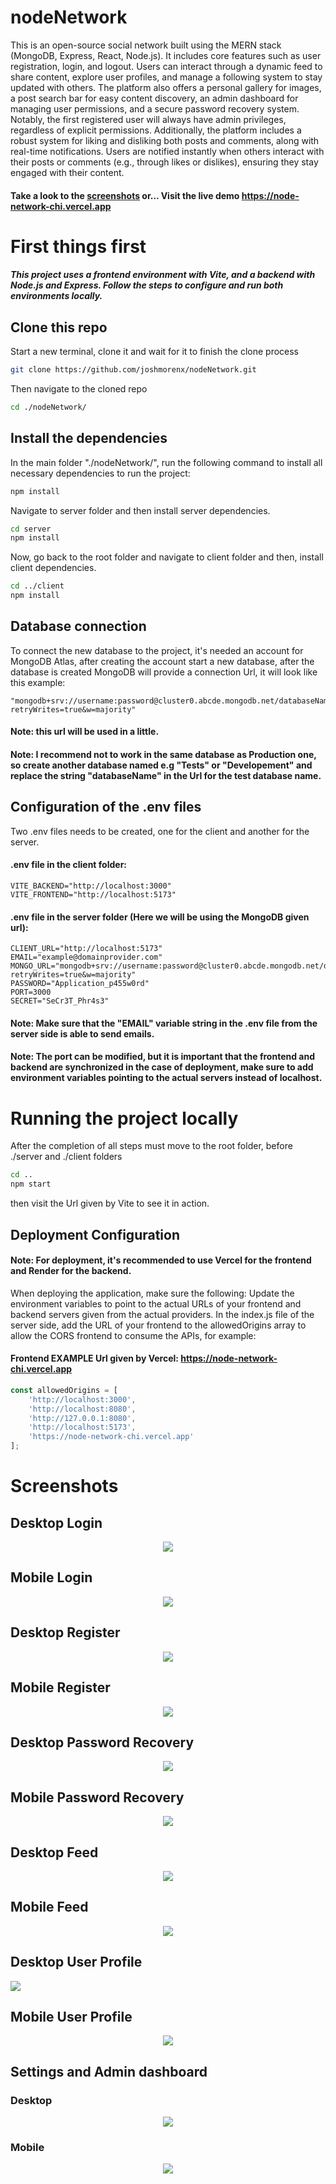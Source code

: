 # nodeNetwork
This is an open-source social network built using the MERN stack (MongoDB, Express, React, Node.js). It includes core features such as user registration, login, and logout. Users can interact through a dynamic feed to share content, explore user profiles, and manage a following system to stay updated with others. The platform also offers a personal gallery for images, a post search bar for easy content discovery, an admin dashboard for managing user permissions, and a secure password recovery system. Notably, the first registered user will always have admin privileges, regardless of explicit permissions. Additionally, the platform includes a robust system for liking and disliking both posts and comments, along with real-time notifications. Users are notified instantly when others interact with their posts or comments (e.g., through likes or dislikes), ensuring they stay engaged with their content.

#### Take a look to the [screenshots](#screenshots) or... Visit the live demo https://node-network-chi.vercel.app

# First things first
##### This project uses a frontend environment with Vite, and a backend with Node.js and Express. Follow the steps to configure and run both environments locally.

## Clone this repo
Start a new terminal, clone it and wait for it to finish the clone process
```bash
git clone https://github.com/joshmorenx/nodeNetwork.git
```

Then navigate to the cloned repo
```bash
cd ./nodeNetwork/
```

## Install the dependencies

In the main folder "./nodeNetwork/", run the following command to install all necessary dependencies to run the project:
```bash
npm install
```

Navigate to server folder and then install server dependencies.
```bash
cd server
npm install
```

Now, go back to the root folder and navigate to client folder and then, install client dependencies.
```bash
cd ../client
npm install
```

## Database connection

To connect the new database to the project, it's needed an account for MongoDB Atlas, after creating the account start a new database, after the database is created MongoDB will provide a connection Url, it will look like this example:
```
"mongodb+srv://username:password@cluster0.abcde.mongodb.net/databaseName?retryWrites=true&w=majority"
```
#### Note: this url will be used in a little.
#### Note: I recommend not to work in the same database as Production one, so create another database named e.g "Tests" or "Developement" and replace the string "databaseName" in the Url for the test database name.

## Configuration of the .env files

Two .env files needs to be created, one for the client and another for the server.

#### .env file in the client folder:
```.env
VITE_BACKEND="http://localhost:3000"
VITE_FRONTEND="http://localhost:5173"
```

#### .env file in the server folder (Here we will be using the MongoDB given url):
```.env
CLIENT_URL="http://localhost:5173"
EMAIL="example@domainprovider.com"
MONGO_URL="mongodb+srv://username:password@cluster0.abcde.mongodb.net/databaseName?retryWrites=true&w=majority"
PASSWORD="Application_p455w0rd"
PORT=3000
SECRET="SeCr3T_Phr4s3"
```
#### Note: Make sure that the "EMAIL" variable string in the .env file from the server side is able to send emails.
#### Note: The port can be modified, but it is important that the frontend and backend are synchronized in the case of deployment, make sure to add environment variables pointing to the actual servers instead of localhost.

# Running the project locally
After the completion of all steps must move to the root folder, before ./server and ./client folders

```bash
cd ..
npm start
```
then visit the Url given by Vite to see it in action.

## Deployment Configuration
#### Note: For deployment, it's recommended to use Vercel for the frontend and Render for the backend.
When deploying the application, make sure the following:
Update the environment variables to point to the actual URLs of your frontend and backend servers given from the actual providers.
In the index.js file of the server side, add the URL of your frontend to the allowedOrigins array to allow the CORS frontend to consume the APIs, for example:

#### Frontend EXAMPLE Url given by Vercel: https://node-network-chi.vercel.app
```JavaScript
const allowedOrigins = [
    'http://localhost:3000',
    'http://localhost:8080',
    'http://127.0.0.1:8080',
    'http://localhost:5173',
    'https://node-network-chi.vercel.app'
];
```

# Screenshots

## Desktop Login
<div align="center"><img src="https://github.com/user-attachments/assets/2d71f9c6-dd0f-4c1b-9884-599e7c53cdf4"/></div>

## Mobile Login
<div align="center"><img src="https://github.com/user-attachments/assets/e0c4fb16-7489-4816-ae1d-59734c52d831"/></div>

## Desktop Register 
<div align="center"><img src="https://github.com/user-attachments/assets/a2f8fd2a-a271-4268-bdac-0a58d3fc960f"/></div>

## Mobile Register 
<div align="center"><img src="https://github.com/user-attachments/assets/2297a165-e6ec-4a72-b973-32a62666ca94"/></div>

## Desktop Password Recovery
<div align="center"><img src="https://github.com/user-attachments/assets/692769da-e5a5-4ede-a988-e20687f0a310"/></div>

## Mobile Password Recovery
<div align="center"><img src="https://github.com/user-attachments/assets/2481c4eb-c046-42f2-9980-1663f0c6183a"/></div>

## Desktop Feed
<div align="center"><img src="https://github.com/user-attachments/assets/056ee439-d1af-4e69-ab6f-a25ccd264d03"/></div>

## Mobile Feed
<div align="center"><img src="https://github.com/user-attachments/assets/1decad4b-01d9-426d-ae19-471e81fbac5b"/></div>

## Desktop User Profile
<img src="https://github.com/user-attachments/assets/3753c64a-01da-4f73-9357-36f398dd0546"/>

## Mobile User Profile
<div align="center"><img src="https://github.com/user-attachments/assets/a8be47d7-fb5c-45a2-92ef-4f15b5e6f61e"/></div>

## Settings and Admin dashboard
### Desktop
<div align="center"><img src="https://github.com/user-attachments/assets/c0b81b8a-1d21-49f9-ad91-c7102e709d6a"/></div>

### Mobile
<div align="center"><img src="https://github.com/user-attachments/assets/d7bcafc4-7b0e-4387-af41-fa5122e27450"/></div>


